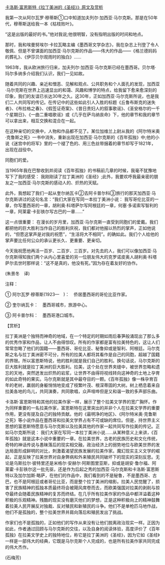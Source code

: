 [卡洛斯·富恩斯特《拉丁美洲的《圣经》》原文及赏析](https://www.vrrw.net/wx/12404.html)

我第一次从阿尔瓦罗·穆蒂斯①口中知道加夫列尔·加西亚·马尔克斯。那是在50年代，穆蒂斯送给我一本《枯枝败叶》。

“这是出版的最好的书。”他对我说;他很明智，没有指明出版的时间和地点。

那时，我和埃曼努埃尔·卡拉瓦略主编《墨西哥文学杂志》，我在杂志上刊登了令人敬佩、但是不曾谋面的加西亚·马尔克斯的作品——伟大的作品——《格兰德妈妈的葬礼》、《伊莎贝尔观雨时的独白》……

1963年，我从欧洲旅行归来，加夫列尔·加西亚·马尔克斯已经在墨西哥。贝尔塔·玛尔多纳多介绍我们认识，我们一见如故。

随着共同的兴趣、亲近和憎恶、见解和观点、公共职务和个人面孔的发现，加西亚·马尔克斯在世界上迅速显出的和蔼、风趣和博学的特点，给我留下愈来愈深刻的印象，我们的友谊已长达30年之久。这30年，正如加西亚·马尔克斯所说，也是我们二人共同写的传记。在传记中的这些如此引人入胜的标题《丘鲁布斯克的迷失者》、《布拉格之春》、《假签证奇案》、《昔日贵妇人的叙事歌谣》、《圣安格尔的一千个星期日》、《一曲二重唱歌谣》或《几乎在萨乌纳丧命》下，他的章节和我的章节可以拿出来，相互交换和混合在一起。

在这种亲切的交换中，人物和作品都不见了。某位加维兰上尉从我的《阿尔特米奥·克鲁斯之死》一书中消失，重新出现在加西亚·马尔克斯的《百年孤独》中;他的小说《迷宫中的将军》里的一个褪了色的、用三色丝带捆着的章节却写于1821年，出现在战役中。



同胞们的爱。

当1965年我在巴黎收到并阅读《百年孤独》的书稿前几章的时候，我毫不犹豫地写下了我的感受： 我刚刚读了拉丁美洲的《圣经》;此外，我要欢呼我最亲密的朋友之一加西亚·马尔克斯的感动人的、炽热的天赋。

此外，我想起了我们一起从奎尔纳瓦卡②去阿卡普尔科③旅行的那天加西亚·马尔克斯讲过的这句名言：“我们大家在写同一本拉丁美洲小说： 我写哥伦比亚的一章，你写墨西哥的一章，胡利奥·科塔萨尔写阿根廷的一章，何塞·多诺索写智利的一章，阿莱霍·卡彭铁尔写古巴的一章……”

这一点很重要： 在漫长的岁月里，加西亚·马尔克斯一直受到同胞们的爱戴。我们都把他的巨大胜利当作自己的胜利庆祝，我们都对他报以热烈的掌声，正如他说的，“但愿这掌声是对我的祝愿”，“生活将大不相同”。的确如此。我们个人给他的掌声要比任何公众的承认更长久、更重要、更亲切。

今天我祝愿他再活一百岁、二百岁、三百岁。对先去的人，我们可以像加西亚·马尔克斯得知我们两个从内心里喜爱的另一位朋友伟大的克罗诺皮奥人胡利奥·科塔萨尔去世时那样说：“这不是真的，他没有死。”因为存在着友好的协作。

(朱景冬　译)

注释：

① 阿尔瓦罗·穆蒂斯(1923—　)：　侨居墨西哥的哥伦比亚作家。

② 奎尔纳瓦卡：　墨西哥城市，旅游中心。

③ 阿卡普尔科：　墨西哥港口城市。

【赏析】

拉丁美洲是个独特而神奇的地域，在一个特定的时期如雨后春笋般涌现出了那么多的优秀作家和作品，让人不由得惊叹。所有的作家都是富有拉美特色的，这让人们常常忽略了他们的国籍——墨西哥、哥伦比亚、秘鲁抑或是智利、阿根廷。马尔克斯之名与拉丁美洲密不可分，所有的拉美人都将其看作是自己的同胞，超越了国籍的界限。所以富恩斯特说，他的胜利就是我们自己的胜利。换句话说，马尔克斯的巨大胜利就是拉丁美洲的巨大胜利。拉美，这个处在世界夹缝中，被世界忽略和遗忘的天地，突然迸发出炽热的岩浆，让世界不由得将视线转向这神奇的土地上孕育的如此奇特的果实。马尔克斯就是其中最夺目的一颗。《百年孤独》像一株孕育百年的老树，羸弱的身躯悄悄地变成了枝繁叶茂、根深蒂固的大树。树上栖息着来自拉美各地的鸟儿，共同演奏，共同歌唱，众声喧哗但是又和谐一致的多声部乐曲。

卡洛斯·富恩斯特和其他的拉美作家一样，展示了整个拉美文学界的宽广胸怀。作为同样重要的一名拉美作家，富恩斯特在这里突出的并非个人在拉美文学界的重要作用，更没有提及自己的独特贡献。他的《最明净的地区》、《阿尔特米奥·克鲁斯之死》等小说作品在墨西哥和拉美文学界占有不可或缺的席位。但是，持世界主义思想的富恩斯特愿意与马尔克斯以及拉美其他的作家一起共同写作拉美的传记。正如马尔克斯所说： 我们大家在写同一本拉丁美洲小说……从某种意义上来讲，《百年孤独》就是这本小说中重要的一章。在拉美世界，古老的民族历史和文化传统，奇特的神话传说与愚昧落后的现实相交融，政治经济上的弱势地位与欧美世界的发达局面形成鲜明的对比，刺激着渴望民族发展的拉美作家。魔幻现实主义文学的崛起，正是反映了拉美世界对自身弊病和外来殖民共同破坏下的现实的深刻反思。无论是乌斯拉尔·彼特里还是米格尔·安赫尔·阿斯图里亚斯，抑或是胡安·鲁尔福、阿莱霍·卡彭铁尔这一批先驱，还是作为后起之秀的加西亚·马尔克斯和卡洛斯·富恩斯特以及加尔加斯·略萨，在他们的作品中，我们看到的不是秘鲁，不是墨西哥、古巴，也不是阿根廷或者哥伦比亚，而是整个拉丁美洲的缩影。拉美人民觉醒了，损害了民族精神的孤独本质最终将会被飓风席卷而去，而欧美强国对拉美的剥削与掠夺最终会随着民族精神的复苏而终结。在几乎所有拉美作家的作品中都洋溢着这种积极的乐观精神。残酷的现实没有磨灭他们的梦想，正是这种积极向上的精神鼓舞着拉美人民开展反对独裁、反对殖民和新殖民的斗争。他们不是单枪匹马地作战，他们不是孤独的，整个拉美世界并肩向落后和殖民发出了挑战。

作家们也不是孤独的，正如他们的写作从来没有让他们脱离政治现实一样。正因为如此，作者通过回顾与马尔克斯的交往，以及自身的阅读体验，高度评价了《百年孤独》在拉美文学史上的独特地位，称它是拉丁美洲的《圣经》，因为它如《圣经》一样是一部伟大的经典，它既是马尔克斯个人完成的，也是所有拉美作家共同完成的伟大杰作。

(石梅芳)

